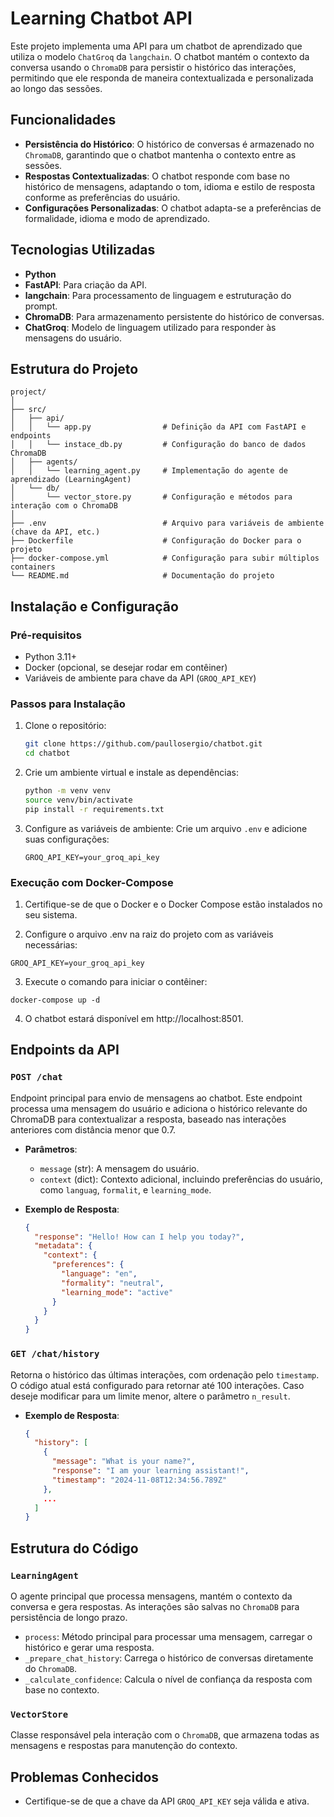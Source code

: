 
# Learning Chatbot API

Este projeto implementa uma API para um chatbot de aprendizado que utiliza o modelo `ChatGroq` da `langchain`. O chatbot mantém o contexto da conversa usando o `ChromaDB` para persistir o histórico das interações, permitindo que ele responda de maneira contextualizada e personalizada ao longo das sessões.

## Funcionalidades

- **Persistência do Histórico**: O histórico de conversas é armazenado no `ChromaDB`, garantindo que o chatbot mantenha o contexto entre as sessões.
- **Respostas Contextualizadas**: O chatbot responde com base no histórico de mensagens, adaptando o tom, idioma e estilo de resposta conforme as preferências do usuário.
- **Configurações Personalizadas**: O chatbot adapta-se a preferências de formalidade, idioma e modo de aprendizado.

## Tecnologias Utilizadas

- **Python**
- **FastAPI**: Para criação da API.
- **langchain**: Para processamento de linguagem e estruturação do prompt.
- **ChromaDB**: Para armazenamento persistente do histórico de conversas.
- **ChatGroq**: Modelo de linguagem utilizado para responder às mensagens do usuário.

## Estrutura do Projeto

```
project/
│
├── src/
│   ├── api/
│   │   └── app.py                # Definição da API com FastAPI e endpoints
│   │   └── instace_db.py         # Configuração do banco de dados ChromaDB
│   ├── agents/
│   │   └── learning_agent.py     # Implementação do agente de aprendizado (LearningAgent)
│   └── db/
│       └── vector_store.py       # Configuração e métodos para interação com o ChromaDB
│
├── .env                          # Arquivo para variáveis de ambiente (chave da API, etc.)
├── Dockerfile                    # Configuração do Docker para o projeto
├── docker-compose.yml            # Configuração para subir múltiplos containers
└── README.md                     # Documentação do projeto
```

## Instalação e Configuração

### Pré-requisitos

- Python 3.11+
- Docker (opcional, se desejar rodar em contêiner)
- Variáveis de ambiente para chave da API (`GROQ_API_KEY`)

### Passos para Instalação

1. Clone o repositório:
   ```bash
   git clone https://github.com/paullosergio/chatbot.git
   cd chatbot
   ```

2. Crie um ambiente virtual e instale as dependências:
   ```bash
   python -m venv venv
   source venv/bin/activate
   pip install -r requirements.txt
   ```

3. Configure as variáveis de ambiente:
   Crie um arquivo `.env` e adicione suas configurações:
   ```
   GROQ_API_KEY=your_groq_api_key
   ```

### Execução com Docker-Compose

1. Certifique-se de que o Docker e o Docker Compose estão instalados no seu sistema.

2. Configure o arquivo .env na raiz do projeto com as variáveis necessárias:
  ```
  GROQ_API_KEY=your_groq_api_key
  ``` 

3. Execute o comando para iniciar o contêiner:
  ```
  docker-compose up -d
  ```

4. O chatbot estará disponível em http://localhost:8501.


## Endpoints da API

### `POST /chat`
Endpoint principal para envio de mensagens ao chatbot. Este endpoint processa uma mensagem do usuário e adiciona o histórico relevante do ChromaDB para contextualizar a resposta, baseado nas interações anteriores com distância menor que 0.7.

- **Parâmetros**:
  - `message` (str): A mensagem do usuário.
  - `context` (dict): Contexto adicional, incluindo preferências do usuário, como `languag`, `formalit`, e `learning_mode`.

- **Exemplo de Resposta**:
  ```json
  {
    "response": "Hello! How can I help you today?",
    "metadata": {
      "context": {
        "preferences": {
          "language": "en",
          "formality": "neutral",
          "learning_mode": "active"
        }
      }
    }
  }
  ```

### `GET /chat/history`
Retorna o histórico das últimas interações, com ordenação pelo `timestamp`. O código atual está configurado para retornar até 100 interações. Caso deseje modificar para um limite menor, altere o parâmetro `n_result`.

- **Exemplo de Resposta**:
  ```json
  {
    "history": [
      {
        "message": "What is your name?",
        "response": "I am your learning assistant!",
        "timestamp": "2024-11-08T12:34:56.789Z"
      },
      ...
    ]
  }
  ```

## Estrutura do Código

### `LearningAgent`
O agente principal que processa mensagens, mantém o contexto da conversa e gera respostas. As interações são salvas no `ChromaDB` para persistência de longo prazo.

- `process`: Método principal para processar uma mensagem, carregar o histórico e gerar uma resposta.
- `_prepare_chat_history`: Carrega o histórico de conversas diretamente do `ChromaDB`.
- `_calculate_confidence`: Calcula o nível de confiança da resposta com base no contexto.

### `VectorStore`
Classe responsável pela interação com o `ChromaDB`, que armazena todas as mensagens e respostas para manutenção do contexto.

## Problemas Conhecidos

- Certifique-se de que a chave da API `GROQ_API_KEY` seja válida e ativa.
